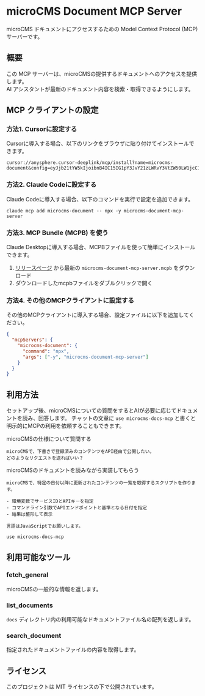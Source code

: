 # microCMS Document MCP Server

microCMS ドキュメントにアクセスするための Model Context Protocol (MCP) サーバーです。

## 概要

この MCP サーバーは、microCMSの提供するドキュメントへのアクセスを提供します。  
AI アシスタントが最新のドキュメント内容を検索・取得できるようにします。


## MCP クライアントの設定

### 方法1. Cursorに設定する

Cursorに導入する場合、以下のリンクをブラウザに貼り付けてインストールできます。

```
cursor://anysphere.cursor-deeplink/mcp/install?name=microcms-document&config=eyJjb21tYW5kIjoibnB4IC15IG1pY3JvY21zLWRvY3VtZW50LW1jcC1zZXJ2ZXIifQ%3D%3D
```

### 方法2. Claude Codeに設定する

Claude Codeに導入する場合、以下のコマンドを実行で設定を追加できます。

```
claude mcp add microcms-document -- npx -y microcms-document-mcp-server
```

### 方法3. MCP Bundle (MCPB) を使う

Claude Desktopに導入する場合、MCPBファイルを使って簡単にインストールできます。

1. [リリースページ](https://github.com/microcmsio/microcms-document-mcp-server/releases) から最新の `microcms-document-mcp-server.mcpb` をダウンロード
2. ダウンロードしたmcpbファイルをダブルクリックで開く

### 方法4. その他のMCPクライアントに設定する

その他のMCPクライアントに導入する場合、設定ファイルに以下を追加してください。

```json
{
  "mcpServers": {
    "microcms-document": {
      "command": "npx",
      "args": ["-y", "microcms-document-mcp-server"]
    }
  }
}
```

## 利用方法

セットアップ後、microCMSについての質問をするとAIが必要に応じてドキュメントを読み、回答します。
チャットの文章に `use microcms-docs-mcp` と書くと明示的にMCPの利用を依頼することもできます。

microCMSの仕様について質問する
```
microCMSで、下書きで登録済みのコンテンツをAPI経由で公開したい。
どのようなリクエストを送ればいい？
```

microCMSのドキュメントを読みながら実装してもらう
```
microCMSで、特定の日付以降に更新されたコンテンツの一覧を取得するスクリプトを作ります。

- 環境変数でサービスIDとAPIキーを指定
- コマンドライン引数でAPIエンドポイントと基準となる日付を指定
- 結果は整形して表示

言語はJavaScriptでお願いします。

use microcms-docs-mcp
```


## 利用可能なツール

### fetch_general

microCMSの一般的な情報を返します。

### list_documents

`docs` ディレクトリ内の利用可能なドキュメントファイル名の配列を返します。

### search_document

指定されたドキュメントファイルの内容を取得します。


## ライセンス

このプロジェクトは MIT ライセンスの下で公開されています。
